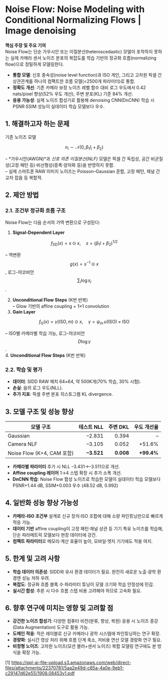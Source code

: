 # Noise Flow: Noise Modeling with Conditional Normalizing Flows | Image denoising

**핵심 주장 및 주요 기여**  
Noise Flow는 단순 가우시안 또는 이질분산(heteroscedastic) 모델이 포착하지 못하는 실제 카메라 센서 노이즈 분포의 복잡도를 학습 기반의 정규화 흐름(normalizing flow)으로 정밀하게 모델링한다.  
- **통합 모델**: 신호 종속성(noise level function)과 ISO 게인, 그리고 고차원 픽셀 간 상관관계를 하나의 컴팩트한 흐름 모델(<2500개 파라미터)로 통합.  
- **정확도 개선**: 기존 카메라 보정 노이즈 레벨 함수 대비 로그 우도에서 0.42 nats/pixel 향상(52% 우도 개선), 주변 분포(KL) 기준 84% 개선.  
- **응용 가능성**: 실제 노이즈 합성기로 활용해 denoising CNN(DnCNN) 학습 시 PSNR·SSIM 성능이 실데이터 학습 모델보다 우수.

## 1. 해결하고자 하는 문제  
기존 노이즈 모델  

$$
n_i \sim \mathcal{N}(0,\,\beta_1 I_i + \beta_2)
$$  

– *가우시안(AWGN)*과 *신호 의존 이질분산(NLF)* 모델은 픽셀 간 독립성, 공간 비균질성(고정 패턴 등)·비선형성(증폭·양자화 등)을 반영하지 못함.  
– 실제 스마트폰 RAW 이미지 노이즈는 Poisson–Gaussian 혼합, 고정 패턴, 채널 간 교차 잡음 등 복합적.

## 2. 제안 방법  
### 2.1. 조건부 정규화 흐름 구조  
Noise Flow는 다음 순서의 가역 변환으로 구성된다:  
1. **Signal‐Dependent Layer**  

$$
   f_{\mathrm{SD}}(x) = s \odot x,\quad s = (\beta_1 I + \beta_2)^{1/2}
   $$  
  
   – 역변환 $$g(x)=s^{-1}\odot x$$, 로그-야코비안 $$\sum_i\log s_i$$.  

2. **Unconditional Flow Steps** (K번 반복)  
   – Glow 기반의 affine coupling + 1×1 convolution  
3. **Gain Layer**  

$$
   f_{\mathrm{G}}(x) = \gamma(\mathrm{ISO},m)\odot x,\quad
   \gamma = \psi_m\,u(\mathrm{ISO})\times\mathrm{ISO}
   $$  
  
   – ISO별·카메라별 학습 가능, 로그-야코비안 $$D\log\gamma$$.  
4. **Unconditional Flow Steps** (K번 반복)  

### 2.2. 학습 및 평가  
- **데이터**: SIDD RAW 패치 64×64, 약 500K개(70% 학습, 30% 시험).  
- **손실**: 음의 로그 우도(NLL).  
- **추가 지표**: 픽셀 주변 분포 히스토그램 KL divergence.

## 3. 모델 구조 및 성능 향상  
| 모델 구조                           | 테스트 NLL    | 주변 DKL   | 우도 개선율 |
|-------------------------------------|--------------:|-----------:|-----------:|
| Gaussian                            | –2.831        | 0.394      | –          |
| Camera NLF                          | –3.105        | 0.052      | +51.6%     |
| Noise Flow (K=4, CAM 포함)         | **–3.521**    | **0.008**  | **+99.4%** |

- **카메라별 파라미터** 추가 시 NLL –3.431→–3.511으로 개선.  
- **Affine coupling 레이어** 1→4 스텝 확장 시 추가 소폭 개선.  
- **DnCNN 학습**: Noise Flow 합성 노이즈로 학습한 모델이 실데이터 학습 모델보다 PSNR+1.44 dB, SSIM+0.003 우수 (48.52 dB, 0.992)  

## 4. 일반화 성능 향상 가능성  
- **카메라-ISO 조건부** 설계로 신규 장치·ISO 조합에 대해 소량 파인튜닝만으로 빠르게 적응 가능.  
- **데이터 기반** affine coupling이 고정 패턴·채널 상관 등 기기 특유 노이즈를 학습해, 단순 파라메트릭 모델보다 현장 데이터에 강건.  
- **컴팩트 파라미터**로 메모리·계산 효율이 높아, 모바일·엣지 기기에도 적용 여지.

## 5. 한계 및 고려 사항  
- **학습 데이터 의존성**: SIDD와 유사 환경 데이터가 필요. 완전히 새로운 노출·광학 환경엔 성능 저하 우려.  
- **복잡도**: 정규화 흐름 블록 수·파라미터 튜닝이 모델 크기와 학습 안정성에 민감.  
- **실시간 합성**: 추론 시 다수 흐름 스텝 비용 고려해야 하므로 고속화 필요.

## 6. 향후 연구에 미치는 영향 및 고려할 점  
- **강건한 노이즈 합성기**: 다양한 컴퓨터 비전(분류, 향상, 복원) 응용 시 노이즈 증강(Data Augmentation) 도구로 활용 가능.  
- **도메인 적응**: 적은 레이블로 신규 카메라나 광학 시스템에 파인튜닝하는 연구 확장.  
- **경량화**: 실시간 영상 처리 위해 흐름 단계 축소, 저비용 연산 모델 경량화 연구 필요.  
- **비정형 노이즈**: 고차원 노이즈(모션 블러+센서 노이즈) 복합 모델링 연구에도 본 방식을 확장 가능.

[1] https://ppl-ai-file-upload.s3.amazonaws.com/web/direct-files/attachments/22370781/5aa2e49d-c85a-4a0e-9eb1-c29147d62e55/1908.08453v1.pdf
